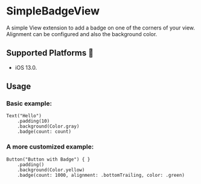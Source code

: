 # SimpleBadgeView

A simple View extension to add a badge on one of the corners of your view. Alignment can be configured and also the background color.


## Supported Platforms :iphone:

- iOS 13.0.


## Usage

### Basic example:

```
Text("Hello")
    .padding(10)
    .background(Color.gray)
    .badge(count: count)
```

### A more customized example:

```
Button("Button with Badge") { }
    .padding()
    .background(Color.yellow)
    .badge(count: 1000, alignment: .bottomTrailing, color: .green)
```
